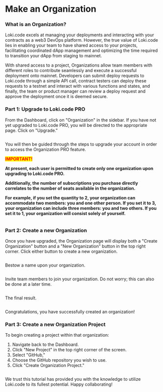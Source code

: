 # Make an Organization

### What is an Organization?

Loki.code excels at managing your deployments and interacting with your contracts as a web3 DevOps platform. However, the true value of Loki.code lies in enabling your team to have shared access to your projects, facilitating coordinated dApp management and optimizing the time required to transition your dApp from staging to mainnet.

With shared access to a project, Organizations allow team members with different roles to contribute seamlessly and execute a successful deployment onto mainnet. Developers can submit deploy requests to Loki.code through a simple API call, contract testers can deploy these requests to a testnet and interact with various functions and states, and finally, the team or product manager can review a deploy request and approve the deployment once it is deemed secure.

### Part 1: Upgrade to Loki.code PRO

From the Dashboard, click on "Organization" in the sidebar. If you have not yet upgraded to Loki.code PRO, you will be directed to the appropriate page. Click on "Upgrade."

<figure><img src="../.gitbook/assets/Screenshot 2024-06-04 at 3.33.23 AM.png" alt=""><figcaption></figcaption></figure>

You will then be guided through the steps to upgrade your account in order to access the Organization PRO feature.



<mark style="color:red;">**IMPORTANT!**</mark>&#x20;

**At present, each user is permitted to create only one organization upon upgrading to Loki.code PRO.**

**Additionally, the number of subscriptions you purchase directly correlates to the number of seats available in the organization.**

**For example, if you set the quantity to 2, your organization can accommodate two members: you and one other person. If you set it to 3, your organization can include three members: you and two others. If you set it to 1, your organization will consist solely of yourself.**

<figure><img src="../.gitbook/assets/Screenshot 2024-06-04 at 3.44.35 AM.png" alt=""><figcaption></figcaption></figure>

### Part 2: Create a new Organization

Once you have upgraded, the Organization page will display both a "Create Organization" button and a "New Organization" button in the top right corner. Click either button to create a new organization.

<figure><img src="../.gitbook/assets/Screenshot 2024-06-04 at 4.15.43 AM.png" alt=""><figcaption></figcaption></figure>

Bestow a name upon your organization.

<figure><img src="../.gitbook/assets/Screenshot 2024-06-04 at 4.22.12 AM.png" alt=""><figcaption></figcaption></figure>

Invite team members to join your organization. Do not worry; this can also be done at a later time.

<figure><img src="../.gitbook/assets/Screenshot 2024-06-04 at 4.23.21 AM.png" alt=""><figcaption></figcaption></figure>

The final result.

<figure><img src="../.gitbook/assets/Screenshot 2024-06-04 at 4.25.08 AM.png" alt=""><figcaption></figcaption></figure>

Congratulations, you have successfully created an organization!

### Part 3: Create a new Organization Project

To begin creating a project within that organization:&#x20;

1. Navigate back to the Dashboard.&#x20;
2. Click "New Project" in the top right corner of the screen.
3. Select "GitHub,"&#x20;
4. Choose the GitHub repository you wish to use.
5. Click "Create Organization Project."

<figure><img src="../.gitbook/assets/Screenshot 2024-06-04 at 4.37.19 AM.png" alt=""><figcaption></figcaption></figure>

We trust this tutorial has provided you with the knowledge to utilize Loki.code to its fullest potential. Happy collaborating!
